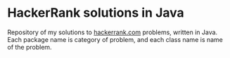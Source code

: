 # HackerRank solutions in Java
Repository of my solutions to [hackerrank.com](http://hackerrank.com) problems, written in Java. Each package name is category of problem, and each class name is name of the problem.
